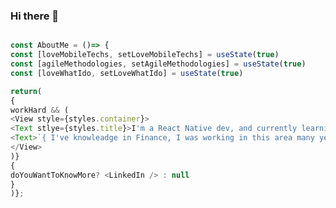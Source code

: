 ### Hi there 👋

<!--
**iviveros-code/iviveros-code** is a ✨ _special_ ✨ repository because its `README.md` (this file) appears on your GitHub profile.

Here are some ideas to get you started:

- 🔭 I’m currently working on ...
- 🌱 I’m currently learning ...
- 👯 I’m looking to collaborate on ...
- 🤔 I’m looking for help with ...
- 💬 Ask me about ...
- 📫 How to reach me: ...
- 😄 Pronouns: ...
- ⚡ Fun fact: ...
-->

```javascript

const AboutMe = ()=> {
const [loveMobileTechs, setLoveMobileTechs] = useState(true)
const [agileMethodologies, setAgileMethodologies] = useState(true)
const [loveWhatIdo, setLoveWhatIdo] = useState(true)

return(
{
workHard && (
<View style={styles.container}>
<Text stlye={styles.title}>I'm a React Native dev, and currently learning about Flutter 🧑🏼‍💻 </Text>
<Text>`{ I've knowleadge in Finance, I was working in this area many years \n and we needed to probe something new and I'm here!! 💪 }`</Text>
</View>
)}
{
doYouWantToKnowMore? <LinkedIn /> : null
}
)};
```



